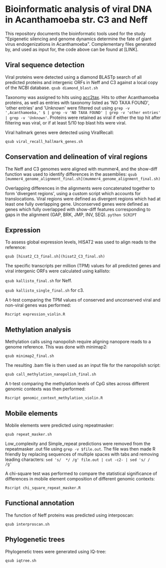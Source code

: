 # Bioinformatic analysis of viral DNA in Acanthamoeba str. C3 and Neff

This repository documents the bioinformatic tools used for the study "Epigenetic silencing and genome dynamics determine the fate of giant virus endogenizations in Acanthamoeba". Complementary files generated by, and used as input for, the code above can be found at [LINK].

## Viral sequence detection

Viral proteins were detected using a diamond BLASTp search of all predicted proteins and intergenic ORFs in Neff and C3 against a local copy of the NCBI database. `qsub diamond_blast.sh`

Taxonomy was assigned to hits using [acc2tax](https://github.com/richardmleggett/acc2tax). Hits to other Acanthamoeba proteins, as well as entries with taxonomy listed as 'NO TAXA FOUND', 'other entries' and 'Unknown' were filtered out using `grep -v ',Acanthamoeba,' $ | grep -v 'NO TAXA FOUND' | grep -v 'other entries' | grep -v 'Unknown'`. Proteins were retained as viral if either the top hit after filtering was viral, or if at least 5/10 top blast hits were viral.

Viral hallmark genes were detected using ViralRecall:

`qsub viral_recall_hallmark_genes.sh`

## Conservation and delineation of viral regions

The Neff and C3 genomes were aligned with mummer4, and the show-diff function was used to identify differences in the assemblies:
`qsub [mummer4_genome_alignment_final.sh](mummer4_genome_alignment_final.sh)`

Overlapping differences in the alignments were concatenated together to form 'divergent regions', using a custom script which accounts for translocations. Viral regions were defined as divergent regions which had at least one fully overlapping gene. Unconserved genes were defined as genes which fully overlapped with show-diff features corresponding to gaps in the alignment (GAP, BRK, JMP, INV, SEQ).
`python SCRIPT`

## Expression

To assess global expression levels, HISAT2 was used to align reads to the reference:

`qsub [hisat2_C3_final.sh](hisat2_C3_final.sh)`

The specific transcripts per million (TPM) values for all predicted genes and viral intergenic ORFs were calculated using kallisto:

`qsub kallisto_final.sh` for Neff.

`qsub kallisto_single_final.sh` for c3.

A t-test comparing the TPM values of conserved and unconserved viral and non-viral genes was performed:

`Rscript expression_violin.R`

## Methylation analysis

Methylation calls using nanopolish require aligning nanopore reads to a genome reference. This was done with minimap2:

`qsub minimap2_final.sh`

The resulting .bam file is then used as an input file for the nanopolish script:

`qsub call_methylation_nanopolish_final.sh`

A t-test comparing the methylation levels of CpG sites across different genomic contexts was then performed:

`Rscript genomic_context_methylation_violin.R`

## Mobile elements

Mobile elements were predicted using repeatmasker:

`qsub repeat_masker.sh`

Low_complexity and Simple_repeat predictions were removed from the repeatmasker .out file using `grep -v $file.out`. The file was then made R friendly by replacing sequences of multiple spaces with tabs and removing leading characters: `sed 's/  */ /g' file.out | cut -c2- | sed 's/ /       /g'`

A chi-square test was performed to compare the statistical significance of differences in mobile element composition of different genomic contexts:

`Rscript chi_square_repeat_masker.R`

## Functional annotation

The function of Neff proteins was predicted using interposcan:

`qsub interproscan.sh`

## Phylogenetic trees

Phylogenetic trees were generated using IQ-tree:

`qsub iqtree.sh`
